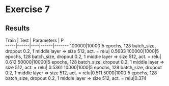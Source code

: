# Exercise 7

## Results

Train | Test | Parameters | P	
-----|------|----|------|-------
100000|10000|5 epochs, 128 batch_size, dropout 0.2, 1 middle layer => size 512, act. = relu| 0.5633
100000|1000|5 epochs, 128 batch_size, dropout 0.2, 1 middle layer => size 512, act. = relu| 0.612
50000|10000|5 epochs, 128 batch_size, dropout 0.2, 1 middle layer => size 512, act. = relu| 0.5361
10000|1000|5 epochs, 128 batch_size, dropout 0.2, 1 middle layer => size 512, act. = relu|0.511
5000|1000|5 epochs, 128 batch_size, dropout 0.2, 1 middle layer => size 512, act. = relu|0.374